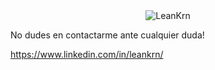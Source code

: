 <div align="center">
    <img src="https://res.cloudinary.com/dtfppvicy/image/upload/v1678810170/BannerGit_hpl0os.png" alt="LeanKrn"  />
</div>





No dudes en contactarme ante cualquier duda!

https://www.linkedin.com/in/leankrn/
